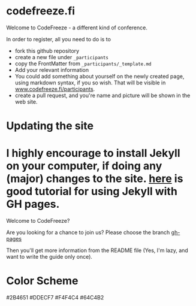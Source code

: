 codefreeze.fi
=============

Welcome to CodeFreeze - a different kind of conference.

In order to register, all you need to do is to

 * fork this github repository
 * create a new file under <code>_participants</code>
 * copy the FrontMatter from <code>_participants/_template.md</code>
 * Add your relevant information
 * You could add something about yourself on the newly created page, using markdown syntax, if you so wish. That will be visible in www.codefreeze.fi/participants.
 * create a pull request, and you're name and picture will be shown in the web site.

Updating the site
================

I highly encourage to install Jekyll on your computer, if doing any (major) changes to the site. [here](https://help.github.com/articles/using-jekyll-with-pages) is good tutorial for using Jekyll with GH pages.
=======
Welcome to CodeFreeze?

Are you looking for a chance to join us? Please choose the branch [gh-pages](https://github.com/rinkkasatiainen/codefreeze.fi/tree/gh-pages)

Then you'll get more information from the README file (Yes, I'm lazy, and want to write the guide only once).

Color Scheme
=============

#2B4651
#DDECF7
#F4F4C4
#64C4B2
